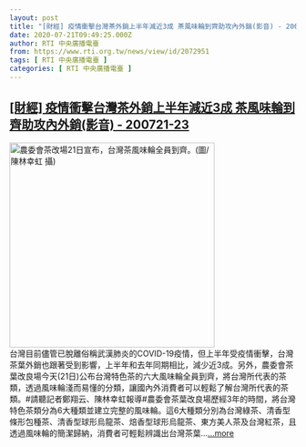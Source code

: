 ```yaml
---
layout: post
title: "[財經] 疫情衝擊台灣茶外銷上半年減近3成 茶風味輪到齊助攻內外銷(影音) - 200721-23"
date: 2020-07-21T09:49:25.000Z
author: RTI 中央廣播電臺
from: https://www.rti.org.tw/news/view/id/2072951
tags: [ RTI 中央廣播電臺 ]
categories: [ RTI 中央廣播電臺 ]
---
```

<!--1595324965000-->
[[財經] 疫情衝擊台灣茶外銷上半年減近3成 茶風味輪到齊助攻內外銷(影音) - 200721-23](https://www.rti.org.tw/news/view/id/2072951)
------

<div>
<img src="https://static.rti.org.tw/assets/thumbnails/2020/07/21/c5be882c1290953a18adecd7a310edae.jpg" width="360" alt="農委會茶改場21日宣布，台灣茶風味輪全員到齊。(圖/陳林幸虹 攝)" title="農委會茶改場21日宣布，台灣茶風味輪全員到齊。(圖/陳林幸虹 攝)"><br>台灣目前儘管已脫離俗稱武漢肺炎的COVID-19疫情，但上半年受疫情衝擊，台灣茶葉外銷也跟著受到影響，上半年和去年同期相比，減少近3成。另外，農委會茶葉改良場今天(21日)公布台灣特色茶的六大風味輪全員到齊，將台灣所代表的茶類，透過風味輪淺而易懂的分類，讓國內外消費者可以輕鬆了解台灣所代表的茶類。#請聽記者鄭翔云、陳林幸虹報導#農委會茶葉改良場歷經3年的時間，將台灣特色茶類分為6大種類並建立完整的風味輪。這6大種類分別為台灣綠茶、清香型條形包種茶、清香型球形烏龍茶、焙香型球形烏龍茶、東方美人茶及台灣紅茶，且透過風味輪的簡潔歸納，消費者可輕鬆辨識出台灣茶葉...<a target="_blank" href="https://www.rti.org.tw/news/view/id/2072951">...more</a>
</div>
